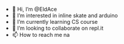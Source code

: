 - 👋 Hi, I’m @EldAce
- 👀 I’m interested in inline skate and arduino
- 🌱 I’m currently learning CS course
- 💞️ I’m looking to collaborate on repl.it
- 📫 How to reach me na

<!---
EldAce/EldAce is a ✨ special ✨ repository because its `README.md` (this file) appears on your GitHub profile.
You can click the Preview link to take a look at your changes.
--->
